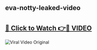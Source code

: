 ## eva-notty-leaked-video 

# <h2><a href="http://freeplayer.one?title=eva-notty-leaked-video&ref=21J">🔗 Click to Watch 👉🔴 VIDEO</a></h2>

<a href="http://freeplayer.one?title=eva-notty-leaked-video&ref=21J" rel="nofollow" data-target="animated-image.originalLink"><img src="https://i.ibb.co.com/xMMVF88/686577567.gif" alt="Viral Video Original" style="max-width: 100%; display: inline-block;" data-target="animated-image.originalImage"></a>

